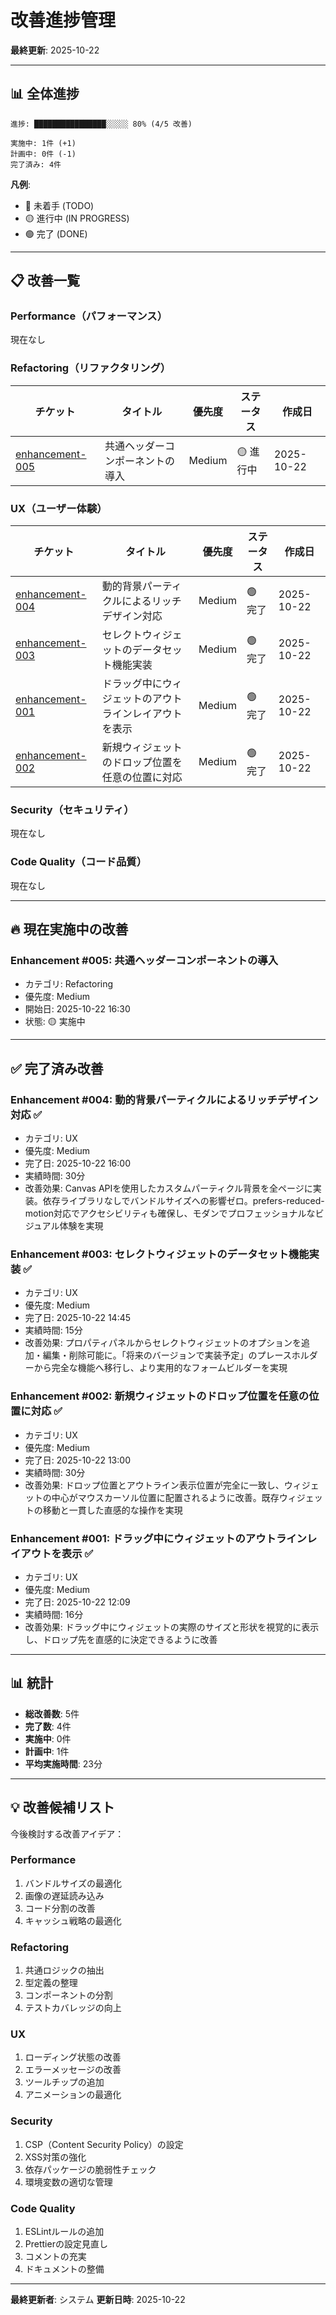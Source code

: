 # 改善進捗管理

**最終更新**: 2025-10-22

---

## 📊 全体進捗

```
進捗: ████████████████░░░░░ 80% (4/5 改善)

実施中: 1件 (+1)
計画中: 0件 (-1)
完了済み: 4件
```

**凡例**:
- 🔴 未着手 (TODO)
- 🟡 進行中 (IN PROGRESS)
- 🟢 完了 (DONE)

---

## 📋 改善一覧

### Performance（パフォーマンス）

現在なし

### Refactoring（リファクタリング）

| チケット | タイトル | 優先度 | ステータス | 作成日 |
|---------|---------|--------|----------|--------|
| [enhancement-005](enhancement-005-common-header-component.md) | 共通ヘッダーコンポーネントの導入 | Medium | 🟡 進行中 | 2025-10-22 |

### UX（ユーザー体験）

| チケット | タイトル | 優先度 | ステータス | 作成日 |
|---------|---------|--------|----------|--------|
| [enhancement-004](enhancement-004-dynamic-background-particles.md) | 動的背景パーティクルによるリッチデザイン対応 | Medium | 🟢 完了 | 2025-10-22 |
| [enhancement-003](enhancement-003-implement-select-dataset.md) | セレクトウィジェットのデータセット機能実装 | Medium | 🟢 完了 | 2025-10-22 |
| [enhancement-001](enhancement-001-show-widget-outline-while-dragging.md) | ドラッグ中にウィジェットのアウトラインレイアウトを表示 | Medium | 🟢 完了 | 2025-10-22 |
| [enhancement-002](enhancement-002-fix-widget-drop-position.md) | 新規ウィジェットのドロップ位置を任意の位置に対応 | Medium | 🟢 完了 | 2025-10-22 |

### Security（セキュリティ）

現在なし

### Code Quality（コード品質）

現在なし

---

## 🔥 現在実施中の改善

### Enhancement #005: 共通ヘッダーコンポーネントの導入
- カテゴリ: Refactoring
- 優先度: Medium
- 開始日: 2025-10-22 16:30
- 状態: 🟡 実施中

---

## ✅ 完了済み改善

### Enhancement #004: 動的背景パーティクルによるリッチデザイン対応 ✅
- カテゴリ: UX
- 優先度: Medium
- 完了日: 2025-10-22 16:00
- 実績時間: 30分
- 改善効果: Canvas APIを使用したカスタムパーティクル背景を全ページに実装。依存ライブラリなしでバンドルサイズへの影響ゼロ。prefers-reduced-motion対応でアクセシビリティも確保し、モダンでプロフェッショナルなビジュアル体験を実現

### Enhancement #003: セレクトウィジェットのデータセット機能実装 ✅
- カテゴリ: UX
- 優先度: Medium
- 完了日: 2025-10-22 14:45
- 実績時間: 15分
- 改善効果: プロパティパネルからセレクトウィジェットのオプションを追加・編集・削除可能に。「将来のバージョンで実装予定」のプレースホルダーから完全な機能へ移行し、より実用的なフォームビルダーを実現

### Enhancement #002: 新規ウィジェットのドロップ位置を任意の位置に対応 ✅
- カテゴリ: UX
- 優先度: Medium
- 完了日: 2025-10-22 13:00
- 実績時間: 30分
- 改善効果: ドロップ位置とアウトライン表示位置が完全に一致し、ウィジェットの中心がマウスカーソル位置に配置されるように改善。既存ウィジェットの移動と一貫した直感的な操作を実現

### Enhancement #001: ドラッグ中にウィジェットのアウトラインレイアウトを表示 ✅
- カテゴリ: UX
- 優先度: Medium
- 完了日: 2025-10-22 12:09
- 実績時間: 16分
- 改善効果: ドラッグ中にウィジェットの実際のサイズと形状を視覚的に表示し、ドロップ先を直感的に決定できるように改善

---

## 📊 統計

- **総改善数**: 5件
- **完了数**: 4件
- **実施中**: 0件
- **計画中**: 1件
- **平均実施時間**: 23分

---

## 💡 改善候補リスト

今後検討する改善アイデア：

### Performance
1. バンドルサイズの最適化
2. 画像の遅延読み込み
3. コード分割の改善
4. キャッシュ戦略の最適化

### Refactoring
1. 共通ロジックの抽出
2. 型定義の整理
3. コンポーネントの分割
4. テストカバレッジの向上

### UX
1. ローディング状態の改善
2. エラーメッセージの改善
3. ツールチップの追加
4. アニメーションの最適化

### Security
1. CSP（Content Security Policy）の設定
2. XSS対策の強化
3. 依存パッケージの脆弱性チェック
4. 環境変数の適切な管理

### Code Quality
1. ESLintルールの追加
2. Prettierの設定見直し
3. コメントの充実
4. ドキュメントの整備

---

**最終更新者**: システム
**更新日時**: 2025-10-22
